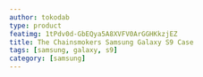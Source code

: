 ```yaml
---
author: tokodab
type: product
featimg: 1tPdv0d-GbEQya5A8XVFV0ArGGHKkzjEZ
title: The Chainsmokers Samsung Galaxy S9 Case
tags: [samsung, galaxy, s9]
category: [samsung]
---
```

